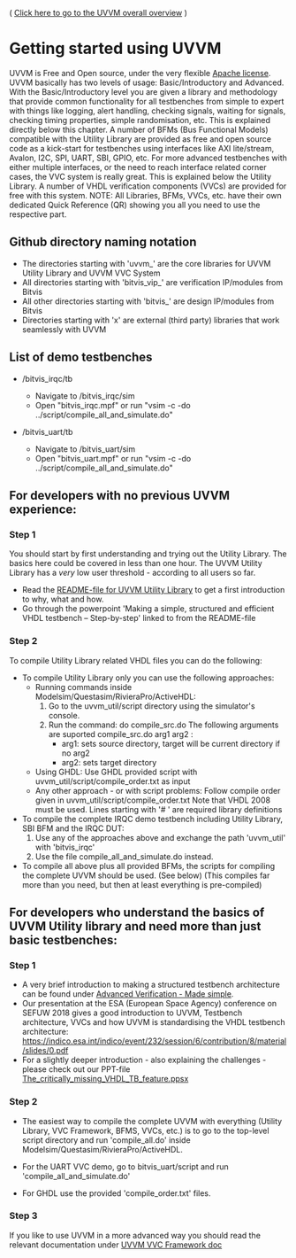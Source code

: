 ( [Click here to go to the UVVM overall overview](./README.md) )

# Getting started using UVVM

UVVM is Free and Open source, under the very flexible [Apache license](./LICENSE).
UVVM basically has two levels of usage: Basic/Introductory and Advanced.
With the Basic/Introductory level you are given a library and methodology that provide common functionality for all testbenches from simple to expert with things like logging, alert handling, checking signals, waiting for signals, checking timing properties, simple randomisation, etc. This is explained directly below this chapter.
A number of BFMs (Bus Functional Models) compatible with the Utility Library are provided as free and open source code as a kick-start for testbenches using interfaces like AXI lite/stream, Avalon, I2C, SPI, UART, SBI, GPIO, etc.
For more advanced testbenches with either multiple interfaces, or the need to reach interface related corner cases, the VVC system is really great. This is explained below the Utility Library.
A number of VHDL verification components (VVCs) are provided for free with this system.
NOTE: All Libraries, BFMs, VVCs, etc. have their own dedicated Quick Reference (QR) showing you all you need to use the respective part.

## Github directory naming notation
- The directories starting with 'uvvm_' are the core libraries for UVVM Utility Library and UVVM VVC System
- All directories starting with 'bitvis_vip_' are verification IP/modules from Bitvis
- All other directories starting with 'bitvis_' are design IP/modules from Bitvis
- Directories starting with 'x' are external (third party) libraries that work seamlessly with UVVM

## List of demo testbenches
 - /bitvis_irqc/tb
    - Navigate to /bitvis_irqc/sim
    - Open "bitvis_irqc.mpf" or run "vsim -c -do ../script/compile_all_and_simulate.do"

 - /bitvis_uart/tb
    - Navigate to /bitvis_uart/sim
    - Open "bitvis_uart.mpf" or run "vsim -c -do ../script/compile_all_and_simulate.do"

## For developers with no previous UVVM experience:
### Step 1
You should start by first understanding and trying out the Utility Library. The basics here could be covered in less than one hour. The UVVM Utility Library has a *very* low user threshold - according to all users so far.
* Read the [README-file for UVVM Utility Library](./uvvm_util/README.md) to get a first introduction to why, what and how.
* Go through the powerpoint 'Making a simple, structured and efficient VHDL testbench – Step-by-step' linked to from the README-file

### Step 2
To compile Utility Library related VHDL files you can do the following:
* To compile Utility Library only you can use the following approaches:
   * Running commands inside Modelsim/Questasim/RivieraPro/ActiveHDL:
      1. Go to the uvvm_util/script directory using the simulator's console.
      2. Run the command: do compile_src.do 
         The following arguments are suported compile_src.do arg1 arg2 :
         - arg1: sets source directory, target will be current directory if no arg2
         - arg2: sets target directory
   * Using GHDL:
      Use GHDL provided script with uvvm_util/script/compile_order.txt as input
   * Any other approach - or with script problems:
      Follow compile order given in uvvm_util/script/compile_order.txt
      Note that VHDL 2008 must be used. Lines starting with '# ' are required library definitions
* To compile the complete IRQC demo testbench including Utility Library, SBI BFM and the IRQC DUT:
   1. Use any of the approaches above and exchange the path 'uvvm_util' with 'bitvis_irqc'
   2. Use the file compile_all_and_simulate.do instead.
* To compile all above plus all provided BFMs, the scripts for compiling the complete UVVM should be used. (See below) (This compiles far more than you need, but then at least everything is pre-compiled)

## For developers who understand the basics of UVVM Utility library and need more than just basic testbenches:
### Step 1
* A very brief introduction to making a structured testbench architecture can be found under [Advanced Verification - Made simple](./_supplementary_doc).
* Our presentation at the ESA (European Space Agency) conference on SEFUW 2018 gives a good introduction to UVVM, Testbench architecture, VVCs and how UVVM is standardising the VHDL testbench architecture: https://indico.esa.int/indico/event/232/session/6/contribution/8/material/slides/0.pdf
* For a slightly deeper introduction - also explaining the challenges - please check out our PPT-file [The_critically_missing_VHDL_TB_feature.ppsx](./uvvm_vvc_framework/doc/The_critically_missing_VHDL_TB_feature.ppsx)

### Step 2
* The easiest way to compile the complete UVVM with everything (Utility Library, VVC Framework, BFMS, VVCs, etc.) is to go to the top-level script directory and run 'compile_all.do' inside Modelsim/Questasim/RivieraPro/ActiveHDL.

* For the UART VVC demo, go to bitvis_uart/script and run 'compile_all_and_simulate.do'

* For GHDL use the provided 'compile_order.txt' files.

### Step 3
If you like to use UVVM in a more advanced way you should read the relevant documentation under [UVVM VVC Framework doc](./uvvm_vvc_framework/doc)
